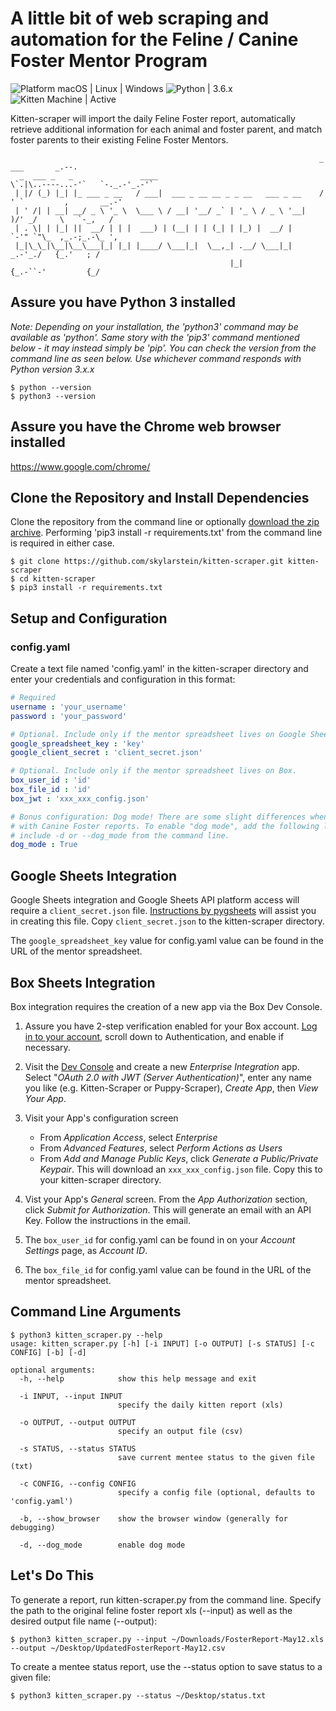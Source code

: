 # A little bit of web scraping and automation for the Feline / Canine Foster Mentor Program

![Platform macOS | Linux | Windows](https://img.shields.io/badge/Platform-macOS%20|%20Linux%20|%20Windows-brightgreen.svg)
![Python | 3.6.x](https://img.shields.io/badge/Python-3.6.x-brightgreen.svg)
![Kitten Machine | Active](https://img.shields.io/badge/Kitten%20Machine-Active-brightgreen.svg)

Kitten-scraper will import the daily Feline Foster report, automatically retrieve additional information for each animal and foster parent, and match foster parents to their existing Feline Foster Mentors.

```text
                                                                     _                ___       _.--.
  _  ___ _   _               ____                                    \`.|\..----...-'`   `-._.-'_.-'`
 | |/ (_) |_| |_ ___ _ __   / ___|  ___ _ __ __ _ _ __   ___ _ __    /  ' `         ,       __.-'
 | ' /| | __| __/ _ \ '_ \  \___ \ / __| '__/ _` | '_ \ / _ \ '__|   )/' _/     \   `-_,   /
 | . \| | |_| ||  __/ | | |  ___) | (__| | | (_| | |_) |  __/ |      `-'" `"\_  ,_.-;_.-\_ ',
 |_|\_\_|\__|\__\___|_| |_| |____/ \___|_|  \__,_| .__/ \___|_|          _.-'_./   {_.'   ; /
                                                 |_|                    {_.-``-'         {_/
```

## Assure you have Python 3 installed

*Note: Depending on your installation, the 'python3' command may be available as 'python'. Same story with the 'pip3' command mentioned below - it may instead simply be 'pip'. You can check the version from the command line as seen below. Use whichever command responds with Python version 3.x.x*

```text
$ python --version
$ python3 --version
```

## Assure you have the Chrome web browser installed

https://www.google.com/chrome/

## Clone the Repository and Install Dependencies

Clone the repository from the command line or optionally [download the zip archive](https://github.com/skylarstein/kitten-scraper/archive/master.zip). Performing 'pip3 install -r requirements.txt' from the command line is required in either case.

```text
$ git clone https://github.com/skylarstein/kitten-scraper.git kitten-scraper
$ cd kitten-scraper
$ pip3 install -r requirements.txt
```

## Setup and Configuration

### config.yaml

Create a text file named 'config.yaml' in the kitten-scraper directory and enter your credentials and configuration in this format:

```yaml
# Required
username : 'your_username'
password : 'your_password'

# Optional. Include only if the mentor spreadsheet lives on Google Sheets.
google_spreadsheet_key : 'key'
google_client_secret : 'client_secret.json'

# Optional. Include only if the mentor spreadsheet lives on Box.
box_user_id : 'id'
box_file_id : 'id'
box_jwt : 'xxx_xxx_config.json'

# Bonus configuration: Dog mode! There are some slight differences when running Kitten Scraper
# with Canine Foster reports. To enable "dog mode", add the following line, or optionally
# include -d or --dog_mode from the command line.
dog_mode : True
```

## Google Sheets Integration

Google Sheets integration and Google Sheets API platform access will require a ```client_secret.json``` file. [Instructions by pygsheets](https://pygsheets.readthedocs.io/en/stable/authorization.html) will assist you in creating this file. Copy ```client_secret.json``` to the kitten-scraper directory.

The ```google_spreadsheet_key``` value for config.yaml value can be found in the URL of the mentor spreadsheet.

## Box Sheets Integration

Box integration requires the creation of a new app via the Box Dev Console.

1. Assure you have 2-step verification enabled for your Box account. [Log in to your account](https://app.box.com/account), scroll down to Authentication, and enable if necessary.

2. Visit the [Dev Console](https://app.box.com/developers/console) and create a new *Enterprise Integration* app. Select "*OAuth 2.0 with JWT (Server Authentication)*", enter any name you like (e.g. Kitten-Scraper or Puppy-Scraper), *Create App*, then *View Your App*.

3. Visit your App's configuration screen
    * From *Application Access*, select *Enterprise*
    * From *Advanced Features*, select *Perform Actions as Users*
    * From *Add and Manage Public Keys*, click *Generate a Public/Private Keypair*. This will download an ```xxx_xxx_config.json``` file. Copy this to your kitten-scraper directory.

4. Vist your App's *General* screen. From the *App Authorization* section, click *Submit for Authorization*. This will generate an email with an API Key. Follow the instructions in the email.

5. The ```box_user_id``` for config.yaml can be found in on your *Account Settings* page, as *Account ID*.

6. The ```box_file_id``` for config.yaml value can be found in the URL of the mentor spreadsheet.

## Command Line Arguments

```text
$ python3 kitten_scraper.py --help
usage: kitten_scraper.py [-h] [-i INPUT] [-o OUTPUT] [-s STATUS] [-c CONFIG] [-b] [-d]

optional arguments:
  -h, --help            show this help message and exit

  -i INPUT, --input INPUT
                        specify the daily kitten report (xls)

  -o OUTPUT, --output OUTPUT
                        specify an output file (csv)

  -s STATUS, --status STATUS
                        save current mentee status to the given file (txt)

  -c CONFIG, --config CONFIG
                        specify a config file (optional, defaults to 'config.yaml')

  -b, --show_browser    show the browser window (generally for debugging)

  -d, --dog_mode        enable dog mode
```

## Let's Do This

To generate a report, run kitten-scraper.py from the command line. Specify the path to the original feline foster report xls (--input) as well as the desired output file name (--output):

```text
$ python3 kitten_scraper.py --input ~/Downloads/FosterReport-May12.xls --output ~/Desktop/UpdatedFosterReport-May12.csv
```

To create a mentee status report, use the --status option to save status to a given file:

```text
$ python3 kitten_scraper.py --status ~/Desktop/status.txt
```
